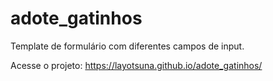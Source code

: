 # adote_gatinhos
Template de formulário com diferentes campos de input.

Acesse o projeto: https://layotsuna.github.io/adote_gatinhos/
